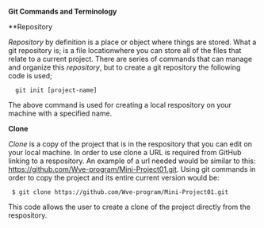  **Git Commands and Terminology** 

   **Repository

   *Repository* by definition is a place or object where things are stored. What a git repository is; is a file locationwhere you can store all of the files that relate to a current project. There are series of commands that can manage and organize this *repository*, but to create a git repository the following code is used;

      git init [project-name] 

The above command is used for creating a local respository on your machine with a specified name. 

   **Clone**

   *Clone* is a copy of the project that is in the respository that you can edit on your local machine. In order to use clone a URL is required from GitHub linking to a respository. An example of a url needed would be similar to this: https://github.com/Wve-program/Mini-Project01.git. Using git commands in order to copy the project and its entire current version would be:

     $ git clone https://github.com/Wve-program/Mini-Project01.git 

This code allows the user to create a clone of the project directly from the respository. 
